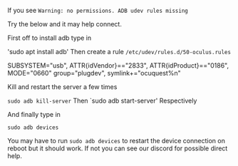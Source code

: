 If you see 
`Warning: no permissions. ADB udev rules missing`

Try the below and it may help connect.

First off to install adb type in

'sudo apt install adb'
Then create a rule
`/etc/udev/rules.d/50-oculus.rules`

SUBSYSTEM="usb", ATTR{idVendor}=="2833", ATTR{idProduct}=="0186", MODE="0660" group="plugdev", symlink+="ocuquest%n"

Kill and restart the server a few times

`sudo adb kill-server`
Then
`sudo adb start-server'
Respectively 

And finally type in

`sudo adb devices`

You may have to run `sudo adb devices` to restart the device connection on reboot but it should work. If not you can see our discord for possible direct help.